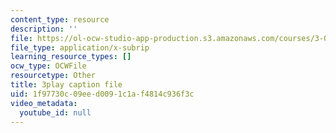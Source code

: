 ```yaml
---
content_type: resource
description: ''
file: https://ol-ocw-studio-app-production.s3.amazonaws.com/courses/3-091-introduction-to-solid-state-chemistry-fall-2018/1f97730c09eed0091c1af4814c936f3c_AqCz_b7VJK8.srt
file_type: application/x-subrip
learning_resource_types: []
ocw_type: OCWFile
resourcetype: Other
title: 3play caption file
uid: 1f97730c-09ee-d009-1c1a-f4814c936f3c
video_metadata:
  youtube_id: null
---
```

